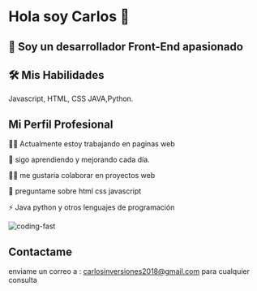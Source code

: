 # Hola soy Carlos 👋

## 🚀 Soy un desarrollador Front-End apasionado

## 🛠  Mis Habilidades
Javascript, HTML, CSS
JAVA,Python.

## Mi Perfil Profesional

👩‍💻 Actualmente estoy trabajando en paginas web

🧠 sigo aprendiendo y mejorando cada día.

👯‍♀️ me gustaria colaborar en proyectos web

💬 preguntame sobre html css javascript

⚡️ Java python y otros lenguajes de programación

![coding-fast](https://user-images.githubusercontent.com/117705995/200728554-ab16f10e-7a14-48ac-966d-1f3a6df21107.gif)

## Contactame
enviame un correo a :
carlosinversiones2018@gmail.com
para cualquier consulta





